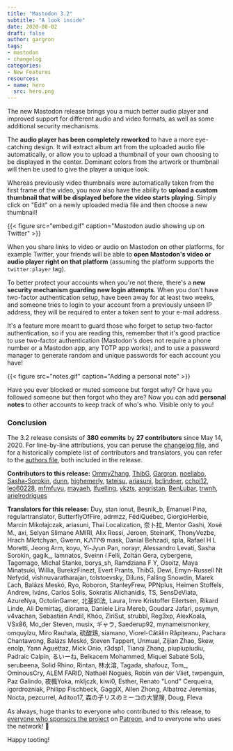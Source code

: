 ```yaml
---
title: "Mastodon 3.2"
subtitle: "A look inside"
date: 2020-08-02
draft: false
author: gargron
tags:
- mastodon
- changelog
categories:
- New Features
resources:
- name: hero
  src: hero.png
---
```


The new Mastodon release brings you a much better audio player and improved support for different audio and video formats, as well as some additional security mechanisms.<!-- more -->

The **audio player has been completely reworked** to have a more eye-catching design. It will extract album art from the uploaded audio file automatically, or allow you to upload a thumbnail of your own choosing to be displayed in the center. Dominant colors from the artwork or thumbnail will then be used to give the player a unique look.

Whereas previously video thumbnails were automatically taken from the first frame of the video, you now also have the ability to **upload a custom thumbnail that will be displayed before the video starts playing**. Simply click on "Edit" on a newly uploaded media file and then choose a new thumbnail!

{{< figure src="embed.gif" caption="Mastodon audio showing up on Twitter" >}}

When you share links to video or audio on Mastodon on other platforms, for example Twitter, your friends will be able to **open Mastodon's video or audio player right on that platform** (assuming the platform supports the `twitter:player` tag).

To better protect your accounts when you're not there, there's a **new security mechanism guarding new login attempts**. When you don't have two-factor authentication setup, have been away for at least two weeks, and someone tries to login to your account from a previously unseen IP address, they will be required to enter a token sent to your e-mail address.

It's a feature more meant to guard those who forget to setup two-factor authentication, so if you are reading this, remember that it's good practice to use two-factor authentication (Mastodon's does not require a phone number or a Mastodon app, any TOTP app works), and to use a password manager to generate random and unique passwords for each account you have!

{{< figure src="notes.gif" caption="Adding a personal note" >}}

Have you ever blocked or muted someone but forgot why? Or have you followed someone but then forgot who they are? Now you can add **personal notes** to other accounts to keep track of who's who. Visible only to you!

### Conclusion

The 3.2 release consists of **380 commits** by **27 contributors** since May 14, 2020. For line-by-line attributions, you can peruse the [changelog file](https://github.com/tootsuite/mastodon/blob/v3.2.0/CHANGELOG.md), and for a historically complete list of contributors and translators, you can refer to the [authors file](https://github.com/tootsuite/mastodon/blob/v3.2.0/AUTHORS.md), both included in the release.

**Contributors to this release:** [OmmyZhang](https://github.com/OmmyZhang), [ThibG](https://github.com/ThibG), [Gargron](https://github.com/Gargron), [noellabo](https://github.com/noellabo), [Sasha-Sorokin](https://github.com/Sasha-Sorokin), [dunn](https://github.com/dunn), [highemerly](https://github.com/highemerly), [tateisu](https://github.com/tateisu), [ariasuni](https://github.com/ariasuni), [bclindner](https://github.com/bclindner), [cchoi12](https://github.com/cchoi12), [leo60228](https://github.com/leo60228), [mfmfuyu](https://github.com/mfmfuyu), [mayaeh](https://github.com/mayaeh), [lfuelling](https://github.com/lfuelling), [ykzts](https://github.com/ykzts), [angristan](https://github.com/angristan), [BenLubar](https://github.com/BenLubar), [trwnh](https://github.com/trwnh), [arielrodrigues](https://github.com/arielrodrigues)

**Translators for this release:** Duy, stan ionut, Besnik_b, Emanuel Pina, regulartranslator, ButterflyOfFire, adrmzz, FédiQuébec, GiorgioHerbie, Marcin Mikołajczak, ariasuni, Thai Localization, 奈卜拉, Mentor Gashi, Xosé M., axi, Selyan Slimane AMIRI, Alix Rossi, Jeroen, SteinarK, ThonyVezbe, Hrach Mkrtchyan, Gwenn, ᏦᏁᎢᎵᏫ mask, Danial Behzadi, spla, Rafael H L Moretti, Jeong Arm, koyu, Yi-Jyun Pan, norayr, Alessandro Levati, Sasha Sorokin, gagik_, lamnatos, Sveinn í Felli, Zoltán Gera, cybergene, Tagomago, Michal Stanke, borys_sh, Ramdziana F Y, Osoitz, Maya Minatsuki, Willia, BurekzFinezt, Evert Prants, ThibG, Dewi, Emyn-Russell Nt Nefydd, vishnuvaratharajan, tolstoevsky, Diluns, Falling Snowdin, Marek Ľach, Balázs Meskó, Ryo, Roboron, StanleyFrew, PPNplus, Heimen Stoffels, Andrew, Iváns, Carlos Solís, Sokratis Alichanidis, TS, SensDeViata, AzureNya, OctolinGamer, 北䑓如法, Laura, Imre Kristoffer Eilertsen, Rikard Linde, Ali Demirtaş, diorama, Daniele Lira Mereb, Goudarz Jafari, psymyn, v4vachan, Sebastián Andil, Khóo, ZiriSut, strubbl, Reg3xp, AlexKoala, VSx86, Mo_der Steven, musix, ギャラ, Saederup92, mynameismonkey, omquylzu, Miro Rauhala, 硫酸鶏, siamano, Viorel-Cătălin Răpițeanu, Pachara Chantawong, Balázs Meskó, Steven Tappert, Unmual, Zijian Zhao, Skew, enolp, Yann Aguettaz, Mick Onio, r3dsp1, Tianqi Zhang, piupiupiudiu, Padraic Calpin, るいーね, Belkacem Mohammed, Miquel Sabaté Solà, serubeena, Solid Rhino, Rintan, 林水溶, Tagada, shafouz, Tom_, OminousCry, ALEM FARID, Nathaël Noguès, Robin van der Vliet, twpenguin, Paz Galindo, 夜楓Yoka, mkljczk, kiwi0, Esther, Renato "Lond" Cerqueira, igordrozniak, Philipp Fischbeck, GaggiX, Allen Zhong, Albatroz Jeremias, Nocta, pezcurrel, Aditoo17, 森の子リスのミーコの大冒険, Doug, Fleva

As always, huge thanks to everyone who contributed to this release, to [everyone who sponsors the project][sponsors] on [Patreon][patreon], and to everyone who uses the network! 🐘

[sponsors]: https://joinmastodon.org/sponsors
[patreon]: https://patreon.com/mastodon

Happy tooting!
